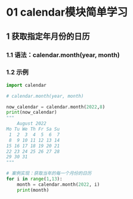 # 01 calendar模块简单学习

## 1  获取指定年月份的日历

### 1.1 语法：calendar.month(year, month)

### 1.2 示例

```python
import calendar

# calendar.month(year, month)

now_calendar = calendar.month(2022,8)
print(now_calendar)
"""
    August 2022
Mo Tu We Th Fr Sa Su
 1  2  3  4  5  6  7
 8  9 10 11 12 13 14
15 16 17 18 19 20 21
22 23 24 25 26 27 28
29 30 31
"""

# 案例实现：获取当年的每一个月份的日历
for i in range(1,13):
    month = calendar.month(2022, i)
    print(month)
```

